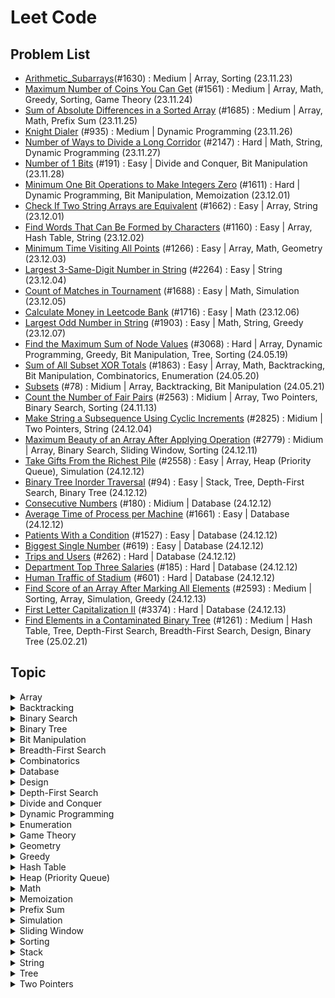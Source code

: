 # Leet Code

## Problem List

- [Arithmetic_Subarrays](./src/arithmetic_subarrays.py)(#1630) : Medium | Array, Sorting (23.11.23)
- [Maximum Number of Coins You Can Get](./src/maximum_number_of_coins.py) (#1561) : Medium | Array, Math, Greedy, Sorting, Game Theory (23.11.24)
- [Sum of Absolute Differences in a Sorted Array](./src/sum_of_absolute_differences_in_a_sorted_array.py) (#1685) : Medium | Array, Math, Prefix Sum (23.11.25)
- [Knight Dialer](./src/knight_dialer.py) (#935) : Medium | Dynamic Programming (23.11.26)
- [Number of Ways to Divide a Long Corridor](./src/number_of_ways_to_divide_a_long_corridor.py) (#2147) : Hard | Math, String, Dynamic Programming (23.11.27)
- [Number of 1 Bits](./src/number_of_1_bits.py) (#191) : Easy | Divide and Conquer, Bit Manipulation (23.11.28)
- [Minimum One Bit Operations to Make Integers Zero](./src/minimum_one_bit_operations_to_make_integers_zero.py) (#1611) : Hard | Dynamic Programming, Bit Manipulation, Memoization (23.12.01)
- [Check If Two String Arrays are Equivalent](./src/check_if_two_string_arrays_are_equivalent.py) (#1662) : Easy | Array, String (23.12.01)
- [Find Words That Can Be Formed by Characters](./src/find_words_that_can_be_formed_by_characters.py) (#1160) : Easy | Array, Hash Table, String (23.12.02)
- [Minimum Time Visiting All Points](./src/minimum_time_visiting_all_points.py) (#1266) : Easy | Array, Math, Geometry (23.12.03)
- [Largest 3-Same-Digit Number in String](./src/largest_3-same-digit_number_in_string.py) (#2264) : Easy | String (23.12.04)
- [Count of Matches in Tournament](./src/count_of_matches_in_tournament.py) (#1688) : Easy | Math, Simulation (23.12.05)
- [Calculate Money in Leetcode Bank](./src/calculate_money_in_leetcode_bank.py) (#1716) : Easy | Math (23.12.06)
- [Largest Odd Number in String](./src/largest_odd_number_in_string.py) (#1903) : Easy | Math, String, Greedy (23.12.07)
- [Find the Maximum Sum of Node Values](./src/find_the_maximum_sum_of_node_values.py) (#3068) : Hard | Array, Dynamic Programming, Greedy, Bit Manipulation, Tree, Sorting (24.05.19)
- [Sum of All Subset XOR Totals](./src/sum_of_all_subset_XOR_totals.py) (#1863) : Easy | Array, Math, Backtracking, Bit Manipulation, Combinatorics, Enumeration (24.05.20)
- [Subsets](./src/subsets.py) (#78) : Midium | Array, Backtracking, Bit Manipulation (24.05.21)
- [Count the Number of Fair Pairs](./src/count-the-number-of-fair-pairs.py) (#2563) : Midium | Array, Two Pointers, Binary Search, Sorting (24.11.13)
- [Make String a Subsequence Using Cyclic Increments](./src/make-string-a-subsequence-using-cyclic-increments.py) (#2825) : Midium | Two Pointers, String (24.12.04)
- [Maximum Beauty of an Array After Applying Operation](./src/maximum-beauty-of-an-array-after-applying-operation.py) (#2779) : Midium | Array, Binary Search, Sliding Window, Sorting (24.12.11)
- [Take Gifts From the Richest Pile](./src/take-gifts-from-the-richest-pile.py) (#2558) : Easy | Array, Heap (Priority Queue), Simulation (24.12.12)
- [Binary Tree Inorder Traversal](./src/binary-tree-inorder-traversal.py) (#94) : Easy | Stack, Tree, Depth-First Search, Binary Tree (24.12.12)
- [Consecutive Numbers](./src/consecutive-numbers.py) (#180) : Midium | Database (24.12.12)
- [Average Time of Process per Machine](./src/average-time-of-process-per-machine.py) (#1661) : Easy | Database (24.12.12)
- [Patients With a Condition](./src/patients-with-a-condition.py) (#1527) : Easy | Database (24.12.12)
- [Biggest Single Number](./src/biggest-single-number.py) (#619) : Easy | Database (24.12.12)
- [Trips and Users](./src/trips-and-users.py) (#262) : Hard | Database (24.12.12)
- [Department Top Three Salaries](./src/department-top-three-salaries.py) (#185) : Hard | Database (24.12.12)
- [Human Traffic of Stadium](./src/human-traffic-of-stadium.py) (#601) : Hard | Database (24.12.12)
- [Find Score of an Array After Marking All Elements](./src/find-score-of-an-array-after-marking-all-elements.py) (#2593) : Medium | Sorting, Array, Simulation, Greedy (24.12.13)
- [First Letter Capitalization II](./src/first-letter-capitalization-ii.py) (#3374) : Hard | Database (24.12.13)
- [Find Elements in a Contaminated Binary Tree](./src/find_elements_in_a_contaminated_binary_tree.py) (#1261) : Medium | Hash Table, Tree, Depth-First Search, Breadth-First Search, Design, Binary Tree (25.02.21)

## Topic
<details> 
<summary>Array</summary>
<div markdown="1">

- [Arithmetic_Subarrays](./src/arithmetic_subarrays.py)(#1630) : Medium, Array, Sorting (23.11.23)
- [Maximum Number of Coins You Can Get](./src/maximum_number_of_coins.py) (#1561) : Medium | Array, Math, Greedy, Sorting, Game Theory (23.11.24)
- [Sum of Absolute Differences in a Sorted Array](./src/sum_of_absolute_differences_in_a_sorted_array.py) (#1685) : Medium | Array, Math, Prefix Sum (23.11.25)
- [Check If Two String Arrays are Equivalent](./src/check_if_two_string_arrays_are_equivalent.py) (#1662) : Easy | Array, String (23.12.01)
- [Find Words That Can Be Formed by Characters](./src/find_words_that_can_be_formed_by_characters.py) (#1160) : Easy | Array, Hash Table, String (23.12.02)
- [Minimum Time Visiting All Points](./src/minimum_time_visiting_all_points.py) (#1266) : Easy | Array, Math, Geometry (23.12.03)
- [Find the Maximum Sum of Node Values](./src/find_the_maximum_sum_of_node_values.py) (#3068) : Hard | Array, Dynamic Programming, Greedy, Bit Manipulation, Tree, Sorting (24.05.19)
- [Sum of All Subset XOR Totals](./src/sum_of_all_subset_XOR_totals.py) (#1863) : Easy | Array, Math, Backtracking, Bit Manipulation, Combinatorics, Enumeration (24.05.20)
- [Subsets](./src/subsets.py) (#78) : Midium | Array, Backtracking, Bit Manipulation (24.05.21)
- [Count the Number of Fair Pairs](./src/count-the-number-of-fair-pairs.py) (#78) : Midium | Array, Two Pointers, Binary Search, Sorting (24.11.13)
- [Maximum Beauty of an Array After Applying Operation](./src/maximum-beauty-of-an-array-after-applying-operation.py) (#2779) : Midium | Array, Binary Search, Sliding Window, Sorting (24.12.11)
- [Take Gifts From the Richest Pile](./src/take-gifts-from-the-richest-pile.py) (#2558) : Easy | Array, Heap (Priority Queue), Simulation (24.12.12)
- [Find Score of an Array After Marking All Elements](./src/find-score-of-an-array-after-marking-all-elements.py) (#2593) : Medium | Sorting, Array, Simulation, Greedy (24.12.13)

</div>
</details>

<details> 
<summary>Backtracking</summary>
<div markdown="1">

- [Sum of All Subset XOR Totals](./src/sum_of_all_subset_XOR_totals.py) (#1863) : Easy | Array, Math, Backtracking, Bit Manipulation, Combinatorics, Enumeration (24.05.20)
- [Subsets](./src/subsets.py) (#78) : Midium | Array, Backtracking, Bit Manipulation (24.05.21)

</div>
</details>

<details> 
<summary>Binary Search</summary>
<div markdown="1">

- [Count the Number of Fair Pairs](./src/count-the-number-of-fair-pairs.py) (#78) : Midium | Array, Two Pointers, Binary Search, Sorting (24.11.13)
- [Maximum Beauty of an Array After Applying Operation](./src/maximum-beauty-of-an-array-after-applying-operation.py) (#2779) : Midium | Array, Binary Search, Sliding Window, Sorting (24.12.11)
- [Binary Tree Inorder Traversal](./src/binary-tree-inorder-traversal.py) (#94) : Easy | Stack, Tree, Depth-First Search, Binary Tree (24.12.12)

</div>
</details>

<details> 
<summary>Binary Tree</summary>
<div markdown="1">

- [Find Elements in a Contaminated Binary Tree](./src/find_elements_in_a_contaminated_binary_tree.py) (#1261) : Medium | Hash Table, Tree, Depth-First Search, Breadth-First Search, Design, Binary Tree (25.02.21)

</div>
</details>

<details> 
<summary>Bit Manipulation</summary>
<div markdown="1">

- [Number of 1 Bits](./src/number_of_1_bits.py) (#191) : Easy | Divide and Conquer, Bit Manipulation (23.11.28)
- [Minimum One Bit Operations to Make Integers Zero](./src/minimum_one_bit_operations_to_make_integers_zero.py) (#1611) : Hard | Dynamic Programming, Bit Manipulation, Memoization (23.12.01)
- [Find the Maximum Sum of Node Values](./src/find_the_maximum_sum_of_node_values.py) (#3068) : Hard | Array, Dynamic Programming, Greedy, Bit Manipulation, Tree, Sorting (24.05.19)
- [Sum of All Subset XOR Totals](./src/sum_of_all_subset_XOR_totals.py) (#1863) : Easy | Array, Math, Backtracking, Bit Manipulation, Combinatorics, Enumeration (24.05.20)
- [Subsets](./src/subsets.py) (#78) : Midium | Array, Backtracking, Bit Manipulation (24.05.21)

</div>
</details>

<details> 
<summary>Breadth-First Search</summary>
<div markdown="1">

- [Find Elements in a Contaminated Binary Tree](./src/find_elements_in_a_contaminated_binary_tree.py) (#1261) : Medium | Hash Table, Tree, Depth-First Search, Breadth-First Search, Design, Binary Tree (25.02.21)

</div>
</details>

<details> 
<summary>Combinatorics</summary>
<div markdown="1">

- [Sum of All Subset XOR Totals](./src/sum_of_all_subset_XOR_totals.py) (#1863) : Easy | Array, Math, Backtracking, Bit Manipulation, Combinatorics, Enumeration (24.05.20)

</div>
</details>

<details>
<summary> Database </summary>
<div markdown="1">

- [Consecutive Numbers](./src/consecutive-numbers.py) (#180) : Midium | Database (24.12.12)
- [Average Time of Process per Machine](./src/average-time-of-process-per-machine.py) (#1661) : Easy | Database (24.12.12)
- [Patients With a Condition](./src/patients-with-a-condition.py) (#1527) : Easy | Database (24.12.12)
- [Biggest Single Number](./src/biggest-single-number.py) (#619) : Easy | Database (24.12.12)
- [Trips and Users](./src/trips-and-users.py) (#262) : Hard | Database (24.12.12)
- [Department Top Three Salaries](./src/department-top-three-salaries.py) (#185) : Hard | Database (24.12.12)
- [Human Traffic of Stadium](./src/human-traffic-of-stadium.py) (#601) : Hard | Database (24.12.12)
- [First Letter Capitalization II](./src/first-letter-capitalization-ii.py) (#3374) : Hard | Database (24.12.13)

</div>
</details>

<details> 
<summary>Design</summary>
<div markdown="1">

- [Find Elements in a Contaminated Binary Tree](./src/find_elements_in_a_contaminated_binary_tree.py) (#1261) : Medium | Hash Table, Tree, Depth-First Search, Breadth-First Search, Design, Binary Tree (25.02.21)

</div>
</details>

<details>
<summary> Depth-First Search </summary>
<div markdown="1">

- [Binary Tree Inorder Traversal](./src/binary-tree-inorder-traversal.py) (#94) : Easy | Stack, Tree, Depth-First Search, Binary Tree (24.12.12)
- [Find Elements in a Contaminated Binary Tree](./src/find_elements_in_a_contaminated_binary_tree.py) (#1261) : Medium | Hash Table, Tree, Depth-First Search, Breadth-First Search, Design, Binary Tree (25.02.21)

</div>
</details>

<details> 
<summary>Divide and Conquer</summary>
<div markdown="1">

- [Number of 1 Bits](./src/number_of_1_bits.py) (#191) : Easy | Divide and Conquer, Bit Manipulation (23.11.28)

</div>
</details>

<details> 
<summary>Dynamic Programming</summary>
<div markdown="1">

- [Knight Dialer](./src/knight_dialer.py) (#935) : Medium | Dynamic Programming (23.11.26)
- [Number of Ways to Divide a Long Corridor](./src/number_of_ways_to_divide_a_long_corridor.py) (#2147) : Hard | Math, String, Dynamic Programming (23.11.27)
- [Minimum One Bit Operations to Make Integers Zero](./src/minimum_one_bit_operations_to_make_integers_zero.py) (#1611) : Hard | Dynamic Programming, Bit Manipulation, Memoization (23.12.01)
- [Find the Maximum Sum of Node Values](./src/find_the_maximum_sum_of_node_values.py) (#3068) : Hard | Array, Dynamic Programming, Greedy, Bit Manipulation, Tree, Sorting (24.05.19)

</div>
</details>

<details> 
<summary>Enumeration</summary>
<div markdown="1">

- [Sum of All Subset XOR Totals](./src/sum_of_all_subset_XOR_totals.py) (#1863) : Easy | Array, Math, Backtracking, Bit Manipulation, Combinatorics, Enumeration (24.05.20)

</div>
</details>

<details> 
<summary>Game Theory</summary>
<div markdown="1">

- [Maximum Number of Coins You Can Get](./src/maximum_number_of_coins.py) (#1561) : Medium | Array, Math, Greedy, Sorting, Game Theory (23.11.24)

</div>
</details>

<details> 
<summary>Geometry</summary>
<div markdown="1">

- [Minimum Time Visiting All Points](./src/minimum_time_visiting_all_points.py) (#1266) : Easy | Array, Math, Geometry (23.12.03)

</div>
</details>

<details> 
<summary>Greedy</summary>
<div markdown="1">

- [Maximum Number of Coins You Can Get](./src/maximum_number_of_coins.py) (#1561) : Medium | Array, Math, Greedy, Sorting, Game Theory (23.11.24)
- [Largest Odd Number in String](./src/largest_odd_number_in_string.py) (#1903) : Easy | Math, String, Greedy (23.12.07)
- [Find the Maximum Sum of Node Values](./src/find_the_maximum_sum_of_node_values.py) (#3068) : Hard | Array, Dynamic Programming, Greedy, Bit Manipulation, Tree, Sorting (24.05.19)
- [Find Score of an Array After Marking All Elements](./src/find-score-of-an-array-after-marking-all-elements.py) (#2593) : Medium | Sorting, Array, Simulation, Greedy (24.12.13)

</div>
</details>

<details> 
<summary>Hash Table</summary>
<div markdown="1">

- [Find Words That Can Be Formed by Characters](./src/find_words_that_can_be_formed_by_characters.py) (#1160) : Easy | Array, Hash Table, String (23.12.02)
- [Find Elements in a Contaminated Binary Tree](./src/find_elements_in_a_contaminated_binary_tree.py) (#1261) : Medium | Hash Table, Tree, Depth-First Search, Breadth-First Search, Design, Binary Tree (25.02.21)

</div>
</details>

<details> 
<summary>Heap (Priority Queue)</summary>
<div markdown="1">

- [Take Gifts From the Richest Pile](./src/take-gifts-from-the-richest-pile.py) (#2558) : Easy | Array, Heap (Priority Queue), Simulation (24.12.12)

</div>
</details>

<details> 
<summary>Math</summary>
<div markdown="1">

- [Maximum Number of Coins You Can Get](./src/maximum_number_of_coins.py) (#1561) : Medium | Array, Math, Greedy, Sorting, Game Theory (23.11.24)
- [Sum of Absolute Differences in a Sorted Array](./src/sum_of_absolute_differences_in_a_sorted_array.py) (#1685) : Medium | Array, Math, Prefix Sum (23.11.25)
- [Number of Ways to Divide a Long Corridor](./src/number_of_ways_to_divide_a_long_corridor.py) (#2147) : Hard | Math, String, Dynamic Programming (23.11.27)
- [Minimum Time Visiting All Points](./src/minimum_time_visiting_all_points.py) (#1266) : Easy | Array, Math, Geometry (23.12.03)
- [Count of Matches in Tournament](./src/count_of_matches_in_tournament.py) (#1688) : Easy | Math, Simulation (23.12.05)
- [Calculate Money in Leetcode Bank](./src/calculate_money_in_leetcode_bank.py) (#1716) : Easy | Math (23.12.06)
- [Largest Odd Number in String](./src/largest_odd_number_in_string.py) (#1903) : Easy | Math, String, Greedy (23.12.07)
- [Sum of All Subset XOR Totals](./src/sum_of_all_subset_XOR_totals.py) (#1863) : Easy | Array, Math, Backtracking, Bit Manipulation, Combinatorics, Enumeration (24.05.20)

</div>
</details>

<details> 
<summary>Memoization</summary>
<div markdown="1">

- [Minimum One Bit Operations to Make Integers Zero](./src/minimum_one_bit_operations_to_make_integers_zero.py) (#1611) : Hard | Dynamic Programming, Bit Manipulation, Memoization (23.12.01)

</div>
</details>

<details> 
<summary>Prefix Sum</summary>
<div markdown="1">

- [Sum of Absolute Differences in a Sorted Array](./src/sum_of_absolute_differences_in_a_sorted_array.py) (#1685) : Medium | Array, Math, Prefix Sum (23.11.25)

</div>
</details>

<details> 
<summary>Simulation</summary>
<div markdown="1">

- [Count of Matches in Tournament](./src/count_of_matches_in_tournament.py) (#1688) : Easy | Math, Simulation (23.12.05)
- [Take Gifts From the Richest Pile](./src/take-gifts-from-the-richest-pile.py) (#2558) : Easy | Array, Heap (Priority Queue), Simulation (24.12.12)
- [Find Score of an Array After Marking All Elements](./src/find-score-of-an-array-after-marking-all-elements.py) (#2593) : Medium | Sorting, Array, Simulation, Greedy (24.12.13)

</div>
</details>

<details> 
<summary>Sliding Window</summary>
<div markdown="1">

- [Maximum Beauty of an Array After Applying Operation](./src/maximum-beauty-of-an-array-after-applying-operation.py) (#2779) : Midium | Array, Binary Search, Sliding Window, Sorting (24.12.11)

</div>
</details>

<details> 
<summary>Sorting</summary>
<div markdown="1">

- [Arithmetic_Subarrays](./src/arithmetic_subarrays.py)(#1630) : Medium, Array, Sorting (23.11.23)
- [Maximum Number of Coins You Can Get](./src/maximum_number_of_coins.py) (#1561) : Medium | Array, Math, Greedy, Sorting, Game Theory (23.11.24)
- [Find the Maximum Sum of Node Values](./src/find_the_maximum_sum_of_node_values.py) (#3068) : Hard | Array, Dynamic Programming, Greedy, Bit Manipulation, Tree, Sorting (24.05.19)
- [Count the Number of Fair Pairs](./src/count-the-number-of-fair-pairs.py) (#78) : Midium | Array, Two Pointers, Binary Search, Sorting (24.11.13)
- [Maximum Beauty of an Array After Applying Operation](./src/maximum-beauty-of-an-array-after-applying-operation.py) (#2779) : Midium | Array, Binary Search, Sliding Window, Sorting (24.12.11)
- [Find Score of an Array After Marking All Elements](./src/find-score-of-an-array-after-marking-all-elements.py) (#2593) : Medium | Sorting, Array, Simulation, Greedy (24.12.13)

</div>
</details>

<details>
<summary> Stack </summary>
<div markdown="1">

- [Binary Tree Inorder Traversal](./src/binary-tree-inorder-traversal.py) (#94) : Easy | Stack, Tree, Depth-First Search, Binary Tree (24.12.12)

</div>
</details>

<details> 
<summary>String</summary>
<div markdown="1">

- [Number of Ways to Divide a Long Corridor](./src/number_of_ways_to_divide_a_long_corridor.py) (#2147) : Hard | Math, String, Dynamic Programming (23.11.27)
- [Check If Two String Arrays are Equivalent](./src/check_if_two_string_arrays_are_equivalent.py) (#1662) : Easy | Array, String (23.12.01)
- [Find Words That Can Be Formed by Characters](./src/find_words_that_can_be_formed_by_characters.py) (#1160) : Easy | Array, Hash Table, String (23.12.02)
- [Largest 3-Same-Digit Number in String](./src/largest_3-same-digit_number_in_string.py) (#2264) : Easy | String (23.12.04)
- [Largest Odd Number in String](./src/largest_odd_number_in_string.py) (#1903) : Easy | Math, String, Greedy (23.12.07)
- [Make String a Subsequence Using Cyclic Increments](./src/make-string-a-subsequence-using-cyclic-increments.py) (#2825) : Midium | Two Pointers, String (24.12.04)

</div>
</details>

<details> 
<summary>Tree</summary>
<div markdown="1">

- [Find the Maximum Sum of Node Values](./src/find_the_maximum_sum_of_node_values.py) (#3068) : Hard | Array, Dynamic Programming, Greedy, Bit Manipulation, Tree, Sorting (24.05.19)
- [Binary Tree Inorder Traversal](./src/binary-tree-inorder-traversal.py) (#94) : Easy | Stack, Tree, Depth-First Search, Binary Tree (24.12.12)
- [Find Elements in a Contaminated Binary Tree](./src/find_elements_in_a_contaminated_binary_tree.py) (#1261) : Medium | Hash Table, Tree, Depth-First Search, Breadth-First Search, Design, Binary Tree (25.02.21)

</div>
</details>

<details> 
<summary>Two Pointers</summary>
<div markdown="1">

- [Count the Number of Fair Pairs](./src/count-the-number-of-fair-pairs.py) (#78) : Midium | Array, Two Pointers, Binary Search, Sorting (24.11.13)
- [Make String a Subsequence Using Cyclic Increments](./src/make-string-a-subsequence-using-cyclic-increments.py) (#2825) : Midium | Two Pointers, String (24.12.04)

</div>
</details>